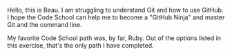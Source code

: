 Hello, this is Beau. I am struggling to understand Git and how to use GitHub. I hope the Code School can help me to become a "GitHub Ninja" and master Git and the command line.

My favorite Code School path was, by far, Ruby. Out of the options listed in this exercise, that's the only path I have completed.